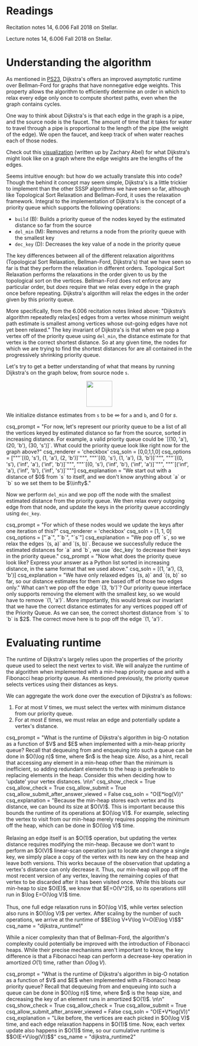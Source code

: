 # Readings 
Recitation notes 14, 6.006 Fall 2018 on Stellar.

Lecture notes 14, 6.006 Fall 2018 on Stellar.


# Understanding the algorithm

As mentioned in [PS23](https://s092.xvm.mit.edu/IAP19/PS/PS23), Dijkstra's offers an improved asymptotic runtime over Bellman-Ford for graphs that have nonnegative edge weights. This property allows the algorithm to efficiently determine an order in which to relax every edge only once to compute shortest paths, even when the graph contains cycles.

One way to think about Dijkstra's is that each edge in the graph is a pipe, and the source node is the faucet. The amount of time that it takes for water to travel through a pipe is proportional to the length of the pipe (the weight of the edge). We open the faucet, and keep track of when water reaches each of those nodes.

Check out this [visualization](https://codepen.io/ZacharyAbel/pen/xyNoWE) (written up by Zachary Abel) for what Dijkstra's might look like on a graph where the edge weights are the lengths of the edges.

Seems intuitive enough: but how do we actually translate this into code? Though the behind it concept may seem simple, Dijkstra's is a little trickier to implement than the other SSSP algorithms we have seen so far, although like Topological Sort Relaxation and Bellman-Ford, it uses the relaxation framework. Integral to the implementation of Dijkstra's is the concept of a priority queue which supports the following operations:

* `build` (B): Builds a priority queue of the nodes keyed by the estimated distance so far from the source
* `del_min` (M): Removes and returns a node from the priority queue with the smallest key
* `dec_key` (D): Decreases the key value of a node in the priority queue

The key differences between all of the different relaxation algorithms (Topological Sort Relaxation, Bellman-Ford, Dijkstra's) that we have seen so far is that they perform the relaxation in different orders. Topological Sort Relaxation performs the relaxations in the order given to us by the topological sort on the vertices. Bellman-Ford does not enforce any particular order, but *does* require that we relax every edge in the graph once before repeating. Dijkstra's algorithm will relax the edges in the order given by this priority queue.

More specifically, from the 6.006 recitation notes linked above: "Dijkstra’s algorithm repeatedly relax[es] edges from a vertex whose minimum weight path estimate is smallest among vertices whose out-going edges have not yet been relaxed." The key invariant of Dijkstra's is that when we pop a vertex off of the priority queue using `del_min`, the distance estimate for that vertex is the correct shortest distance. So at any given time, the nodes for which we are trying to find the shortest distances for are all contained in the progressively shrinking priority queue.

Let's try to get a better understanding of what that means by running Dijkstra's on the graph below, from source node `s`.

<center>
<img src="/_static/IAP19/dijkstra1.png" height="70"  />
</center>

We initialize distance estimates from `s` to be $\infty$ for `a` and `b`, and $0$ for $s$.

<question multiplechoice>
csq_prompt = "For now, let's represent our priority queue to be a list of all the vertices keyed by estimated distance so far from the source, sorted in increasing distance. For example, a valid priority queue could be `[(10, 'a'), (20, 'b'), (30, 's')]`. What could the priority queue look like right now for the graph above?"
csq_renderer = 'checkbox'
csq_soln = [0,0,1,1,0]
csq_options = ["""`[(0, 's'), (1, 'a'), (2, 'b')]`""",
"""`[(0, 's'), (1, 'a'), (3, 'b')]`""",
"""`[(0, 's'), ('inf', 'a'), ('inf', 'b')]`""",
"""`[(0, 's'), ('inf', 'b'), ('inf', 'a')]`""",
"""`[('inf', 'a'), ('inf', 'b'), ('inf', 's')]`"""]
csq_explanation = "We start out with a distance of $0$ from `s` to itself, and we don't know anything about `a` or `b` so we set them to be $\\infty$."
</question>

Now we perform `del_min` and we pop off the node with the smallest estimated distance from the priority queue. We then relax every outgoing edge from that node, and update the keys in the priority queue accordingly using `dec_key`.

<question multiplechoice>
csq_prompt = "For which of these nodes would we update the keys after one iteration of this?"
csq_renderer = 'checkbox'
csq_soln = [1, 1, 0]
csq_options = ["`a`", "`b`", "`s`"]
csq_explanation = "We pop off `s`, so we relax the edges `(s, a)` and `(s, b)`. Because we successfully reduce the estimated distances for `a` and `b`, we use `dec_key` to decrease their keys in the priority queue."
</question>

<question pythonliteral>
csq_prompt = "Now what does the priority queue look like? Express your answer as a Python list sorted in increasing distance, in the same format that we used above."
csq_soln = [(1, 'a'), (3, 'b')]
csq_explanation = "We have only relaxed edges `(s, a)` and `(s, b)` so far, so our distance estimates for them are based off of those two edges only."
</question>

<checkyourself>
What can't we pop off the edge `(3, 'b')`?
<showhide>
Our priority queue interface only supports removing the element with the smallest key, so we would have to remove `(1, 'a')`. More importantly, this would break our invariant that we have the correct distance estimates for any vertices popped off of the Priority Queue. As we can see, the correct shortest distance from `s` to `b` is $2$. The correct move here is to pop off the edge `(1, 'a')`.
</showhide>
</checkyourself>

# Evaluating runtime

The runtime of Dijkstra's largely relies upon the properties of the priority queue used to select the next vertex to visit. We will analyze the runtime of the algorithm when implemented with a min-heap priority queue and with a Fibonacci heap priority queue. As mentioned previously, the priority queue selects vertices using their distances as keys.

We can aggregate the work done over the execution of Dijkstra's as follows:

1. For at most $V$ times, we must select the vertex with minimum distance from our priority queue.
2. For at most $E$ times, we must relax an edge and potentially update a vertex's distance.

<question expression>
csq_prompt = "What is the runtime of Dijkstra's algorithm in big-O notation as a function of $V$ and $E$ when implemented with a min-heap priority queue? Recall that dequeuing from and enqueuing into such a queue can be done in $O(\log n)$ time, where $n$ is the heap size. Also, as a hint, recall that accessing any element in a min-heap other than the minimum is inefficient, so adding redundant elements to the heap is preferable to replacing elements in the heap. Consider this when deciding how to 'update' your vertex distances.   \n\n"
csq_show_check = True
csq_allow_check = True
csq_allow_submit = True
csq_allow_submit_after_answer_viewed = False
csq_soln = "O(E*log(V))"
csq_explanation = "Because the min-heap stores each vertex and its distance, we can bound its size at $O(V)$. This is important because this bounds the runtime of its operations at $O(\log V)$. For example, selecting the vertex to visit from our min-heap merely requires popping the minimum off the heap, which can be done in $O(\log V)$ time.<br><br>Relaxing an edge itself is an $O(1)$ operation, but updating the vertex distance requires modifying the min-heap. Because we don't want to perform an $O(V)$ linear-scan operation just to locate and change a single key, we simply place a copy of the vertex with its new key on the heap and leave both versions. This works because of the observation that updating a vertex's distance can only decrease it. Thus, our min-heap will pop off the most recent version of any vertex, leaving the remaining copies of that vertex to be discarded after it has been visited once. While this bloats our min-heap to size $O(E)$, we know that $E=O(V^2)$, so its operations still run in $\log E=O(\log V)$ time.<br><br>Thus, one full edge relaxation runs in $O(\log V)$, while vertex selection also runs in $O(\log V)$ per vertex. After scaling by the number of such operations, we arrive at the runtime of $$E\log V+V\log V=O(E\log V)$$"
csq_name = "dijkstra_runtime1"
</question>

While a nicer complexity than that of Bellman-Ford, the algorithm's complexity could potentially be improved with the introduction of Fibonacci heaps. While their precise mechanisms aren't important to know, the key difference is that a Fibonacci heap can perform a decrease-key operation in amortized $O(1)$ time, rather than $O(\log V)$.

<question expression>
csq_prompt = "What is the runtime of Dijkstra's algorithm in big-O notation as a function of $V$ and $E$ when implemented with a Fibonacci heap priority queue? Recall that dequeuing from and enqueuing into such a queue can be done in $O(\log n)$ time, where $n$ is the heap size, and decreasing the key of an element runs in amortized $O(1)$.   \n\n"
csq_show_check = True
csq_allow_check = True
csq_allow_submit = True
csq_allow_submit_after_answer_viewed = False
csq_soln = "O(E+V*log(V))"
csq_explanation = "Like before, the vertices are each picked in $O(\log V)$ time, and each edge relaxation happens in $O(1)$ time. Now, each vertex update also happens in $O(1)$ time, so our cumulative runtime is $$O(E+V\log(V))$$"
csq_name = "dijkstra_runtime2"
</question>
